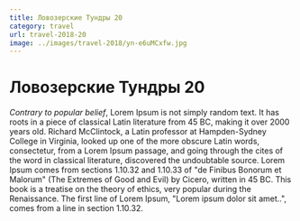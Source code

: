 ```yaml
---
title: Ловозерские Тундры 20
category: travel
url: travel-2018-20
image: ../images/travel-2018/yn-e6uMCxfw.jpg
---
```


# Ловозерские Тундры 20

*Contrary to popular belief*, Lorem Ipsum is not simply random text. 
It has roots in a piece of classical Latin literature from 45 BC, making it over 2000 years old. 
Richard McClintock, a Latin professor at Hampden-Sydney College in Virginia, 
looked up one of the more obscure Latin words, consectetur, from a Lorem Ipsum passage, 
and going through the cites of the word in classical literature, discovered the undoubtable source. 
Lorem Ipsum comes from sections 1.10.32 and 1.10.33 of "de Finibus Bonorum et Malorum" 
(The Extremes of Good and Evil) by Cicero, written in 45 BC. This book is a treatise on the theory of ethics, 
very popular during the Renaissance. The first line of Lorem Ipsum, "Lorem ipsum dolor sit amet..", 
comes from a line in section 1.10.32.